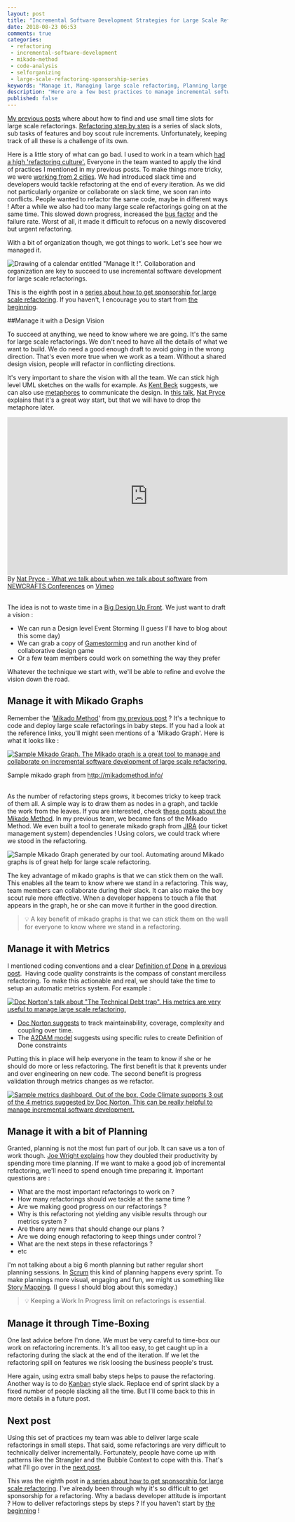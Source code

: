 ```yaml
---
layout: post
title: "Incremental Software Development Strategies for Large Scale Refactoring #3 : Manage it !"
date: 2018-08-23 06:53
comments: true
categories:
 - refactoring
 - incremental-software-development
 - mikado-method
 - code-analysis
 - selforganizing
 - large-scale-refactoring-sponsorship-series
keywords: "Manage it, Managing large scale refactoring, Planning large scale refactoring, Organizing large scale refactoring, Managing incremental software development, Large Scale Refactoring, refactoring large software projects, refactoring large software systems, refactoring large code base, refactoring in large software projects, incremental software development, incremental software development approach, iterative incremental software development, incremental development of software, incremental and iterative development strategies, incremental software development strategies"
description: "Here are a few best practices to manage incremental software development of large scale refactoring for self organized teams. Maintaining collaboration and focus on only the most important initiatives is key to make constant merciless refactoring efficient."
published: false
---
```

[My previous posts](/incremental-software-development-strategies-for-large-scale-refactoring-number-1-constant-merciless-refactoring/) where about how to find and use small time slots for large scale refactorings. [Refactoring step by step](/incremental-software-development-strategies-for-large-scale-refactoring-number-2-baby-steps/) is a series of slack slots, sub tasks of features and boy scout rule increments. Unfortunately, keeping track of all these is a challenge of its own.

Here is a little story of what can go bad. I used to work in a team which [had a high 'refactoring culture'.](/refactoring-trick-to-insert-a-wrapper/) Everyone in the team wanted to apply the kind of practices I mentioned in my previous posts. To make things more tricky, we were [working from 2 cities](/from-zero-to-pair-programming-hero/). We had introduced slack time and developers would tackle refactoring at the end of every iteration. As we did not particularly organize or collaborate on slack time, we soon ran into conflicts. People wanted to refactor the same code, maybe in different ways ! After a while we also had too many large scale refactorings going on at the same time. This slowed down progress, increased the [bus factor](https://en.wikipedia.org/wiki/Bus_factor) and the failure rate. Worst of all, it made it difficult to refocus on a newly discovered but urgent refactoring.

With a bit of organization though, we got things to work. Let's see how we managed it.

![Drawing of a calendar entitled "Manage It !". Collaboration and organization are key to succeed to use incremental software development for large scale refactorings.]({{site.url}}/imgs/2018-08-08-incremental-software-development-strategies-for-large-scale-refactoring-number-3-manage-it/manage-it.jpg)

This is the eighth post in a [series about how to get sponsorship for large scale refactoring](/blog/categories/large-scale-refactoring-sponsorship-series/). If you haven't, I encourage you to start from [the beginning](/how-to-convince-your-business-to-sponsor-a-large-scale-refactoring/).

##Manage it with a Design Vision

To succeed at anything, we need to know where we are going. It's the same for large scale refactorings. We don't need to have all the details of what we want to build. We do need a good enough draft to avoid going in the wrong direction. That's even more true when we work as a team. Without a shared design vision, people will refactor in conflicting directions.

It's very important to share the vision with all the team. We can stick high level UML sketches on the walls for example. As [Kent Beck](https://twitter.com/kentbeck) suggests, we can also use [metaphores](http://www.extremeprogramming.org/rules/metaphor.html) to communicate the design. In [this talk](https://vimeo.com/275530146), [Nat Pryce](http://www.natpryce.com/) explains that it's a great way start, but that we will have to drop the metaphore later.

<iframe src="https://player.vimeo.com/video/275530146?title=0&byline=0&portrait=0" width="640" height="360" frameborder="0" webkitallowfullscreen mozallowfullscreen allowfullscreen></iframe>
<div class="image-credits">By <a href="https://vimeo.com/275530146">Nat Pryce - What we talk about when we talk about software</a> from <a href="https://vimeo.com/newcrafts">NEWCRAFTS Conferences</a> on <a href="https://vimeo.com">Vimeo</a></div><br>

The idea is not to waste time in a [Big Design Up Front](https://en.wikipedia.org/wiki/Big_Design_Up_Front). We just want to draft a vision :

* We can run a Design level Event Storming (I guess I'll have to blog about this some day)
* We can grab a copy of [Gamestorming](https://www.amazon.com/Gamestorming-Playbook-Innovators-Rulebreakers-Changemakers/dp/0596804172/ref=sr_1_1?ie=UTF8&qid=1534409953&sr=8-1&keywords=gamestorming) and run another kind of collaborative design game
* Or a few team members could work on something the way they prefer

Whatever the technique we start with, we'll be able to refine and evolve the vision down the road.

## Manage it with Mikado Graphs

Remember the '[Mikado Method](http://mikadomethod.info/)' from [my previous post](/incremental-software-development-strategies-for-large-scale-refactoring-number-2-baby-steps/) ? It's a technique to code and deploy large scale refactorings in baby steps. If you had a look at the reference links, you'll might seen mentions of a 'Mikado Graph'. Here is what it looks like :

[![Sample Mikado Graph. The Mikado graph is a great tool to manage and collaborate on incremental software development of large scale refactoring.]({{site.url}}/imgs/2018-08-08-incremental-software-development-strategies-for-large-scale-refactoring-number-3-manage-it/mikado-graph.png)](http://mikadomethod.info/)
<div class="image-credits">Sample mikado graph from <a href="http://mikadomethod.info/">http://mikadomethod.info/</a></div><br>

As the number of refactoring steps grows, it becomes tricky to keep track of them all. A simple way is to draw them as nodes in a graph, and tackle the work from the leaves. If you are interested, check [these posts about the Mikado Method](/blog/categories/mikado-method/). In my previous team, we became fans of the Mikado Method. We even built a tool to generate mikado graph from [JIRA](https://www.atlassian.com/software/jira) (our ticket management system) dependencies ! Using colors, we could track where we stood in the refactoring.

![Sample Mikado Graph generated by our tool. Automating around Mikado graphs is of great help for large scale refactoring.]({{site.url}}/imgs/2018-08-08-incremental-software-development-strategies-for-large-scale-refactoring-number-3-manage-it/generated-mikado-graph.jpg)

The key advantage of mikado graphs is that we can stick them on the wall. This enables all the team to know where we stand in a refactoring. This way, team members can collaborate during their slack. It can also make the boy scout rule more effective. When a developer happens to touch a file that appears in the graph, he or she can move it further in the good direction.

> 💡 A key benefit of mikado graphs is that we can stick them on the wall for everyone to know where we stand in a refactoring.

## Manage it with Metrics

I mentioned coding conventions and a clear [Definition of Done](https://www.agilealliance.org/glossary/definition-of-done/) in [a previous post](/incremental-software-development-strategies-for-large-scale-refactoring-number-1-constant-merciless-refactoring/).  Having code quality constraints is the compass of constant merciless refactoring. To make this actionable and real, we should take the time to setup an automatic metrics system. For example :

[![Doc Norton's talk about "The Technical Debt trap". His metrics are very useful to manage large scale refactoring.]({{site.url}}/imgs/2018-08-08-incremental-software-development-strategies-for-large-scale-refactoring-number-3-manage-it/tech-debt-trap.jpg)](https://youtu.be/Env47tQewIA?t=2685)

*   [Doc Norton suggests](https://www.youtube.com/watch?v=Env47tQewIA) to track maintainability, coverage, complexity and coupling over time.
*   The [A2DAM model](https://www.agilealliance.org/the-agile-alliance-debt-analysis-model/) suggests using specific rules to create Definition of Done constraints

Putting this in place will help everyone in the team to know if she or he should do more or less refactoring. The first benefit is that it prevents under and over engineering on new code. The second benefit is progress validation through metrics changes as we refactor.

[![Sample metrics dashboard. Out of the box, Code Climate supports 3 out of the 4 metrics suggested by Doc Norton. This can be really helpful to manage incremental software development.]({{site.url}}/imgs/2018-08-08-incremental-software-development-strategies-for-large-scale-refactoring-number-3-manage-it/code-climate-dashboard.jpg)](https://codeclimate.com/github/philou/planning-poker)

## Manage it with a bit of Planning

Granted, planning is not the most fun part of our job. It can save us a ton of work though. [Joe Wright explains](https://code.joejag.com/2018/lego-workstream-visualisation.html) how they doubled their productivity by spending more time planning. If we want to make a good job of incremental refactoring, we'll need to spend enough time preparing it. Important questions are :

*   What are the most important refactorings to work on ?
*   How many refactorings should we tackle at the same time ?
*   Are we making good progress on our refactorings ?
*   Why is this refactoring not yielding any visible results through our metrics system ?
*   Are there any news that should change our plans ?
*   Are we doing enough refactoring to keep things under control ?
*   What are the next steps in these refactorings ?
*   etc

I'm not talking about a big 6 month planning but rather regular short planning sessions. In [Scrum](https://www.scrum.org/) this kind of planning happens every sprint. To make plannings more visual, engaging and fun, we might us something like [Story Mapping](https://jpattonassociates.com/user-story-mapping/). (I guess I should blog about this someday.)

> 💡 Keeping a Work In Progress limit on refactorings is essential.

## Manage it through Time-Boxing

One last advice before I'm done. We must be very careful to time-box our work on refactoring increments. It's all too easy, to get caught up in a refactoring during the slack at the end of the iteration. If we let the refactoring spill on features we risk loosing the business people's trust.

Here again, using extra small baby steps helps to pause the refactoring. Another way is to do [Kanban](https://en.wikipedia.org/wiki/Kanban_(development)) style slack. Replace end of sprint slack by a fixed number of people slacking all the time. But I'll come back to this in more details in a future post.

## Next post

Using this set of practices my team was able to deliver large scale refactorings in small steps. That said, some refactorings are very difficult to technically deliver incrementally. Fortunately, people have come up with patterns like the Strangler and the Bubble Context to cope with this. That's what I'll go over in the [next post](http://eepurl.com/dxKE95).

This was the eighth post in [a series about how to get sponsorship for large scale refactoring](/blog/categories/large-scale-refactoring-sponsorship-series/). I've already been through why it's so difficult to get sponsorship for a refactoring. Why a badass developer attitude is important ? How to deliver refactorings steps by steps ? If you haven't start by [the beginning](/how-to-convince-your-business-to-sponsor-a-large-scale-refactoring/) !